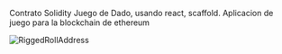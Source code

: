 Contrato Solidity Juego de Dado, usando react, scaffold. Aplicacion de juego para la blockchain de ethereum

![RiggedRollAddress](https://github.com/scaffold-eth/se-2-challenges/assets/55535804/e9b9d164-2fb1-416a-9c5e-198d15bca0c6)


